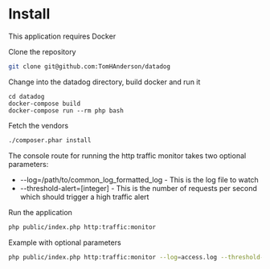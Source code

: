 Install
=======

This application requires Docker

Clone the repository
```sh
git clone git@github.com:TomHAnderson/datadog
```

Change into the datadog directory, build docker and run it
```
cd datadog
docker-compose build
docker-compose run --rm php bash
```

Fetch the vendors
```sh
./composer.phar install
```

The console route for running the http traffic monitor takes two
optional parameters:

* --log=/path/to/common_log_formatted_log - This is the log file to watch
* --threshold-alert=[integer] - This is the number of requests per second which should trigger a high traffic alert

Run the application
```sh
php public/index.php http:traffic:monitor
```

Example with optional parameters
```sh
php public/index.php http:traffic:monitor --log=access.log --threshold-alert=5
```

